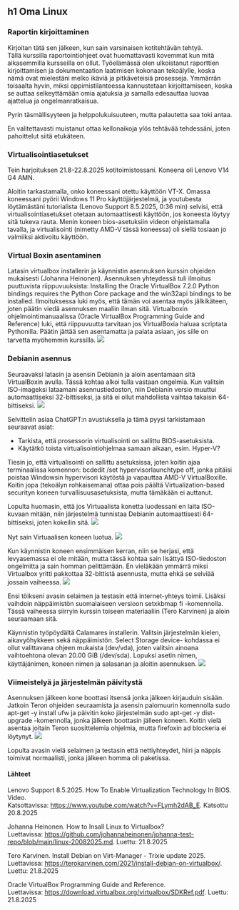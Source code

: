 ## h1 Oma Linux

### Raportin kirjoittaminen
Kirjoitan tätä sen jälkeen, kun sain varsinaisen kotitehtävän tehtyä.  
Tällä kurssilla raportointiohjeet ovat huomattavasti kovemmat kun mitä aikasemmilla kursseilla on ollut. Työelämässä olen ulkoistanut raporttien kirjoittamisen ja dokumentaation laatimisen kokonaan tekoälylle, koska nämä ovat mielestäni melko ikäviä ja pitkäveteisiä prosesseja. Ymmärrän toisaalta hyvin, miksi oppimistilanteessa kannustetaan kirjoittamiseen, koska se auttaa selkeyttämään omia ajatuksia ja samalla edesauttaa luovaa ajattelua ja ongelmanratkaisua.

Pyrin täsmällisyyteen ja helppolukuisuuteen, mutta palautetta saa toki antaa.

En valitettavasti muistanut ottaa kellonaikoja ylös tehtävää tehdessäni, joten pahoittelut siitä etukäteen.

### Virtualisointiasetukset
Tein harjoituksen 21.8-22.8.2025 kotitoimistossani. Koneena oli Lenovo V14 G4 AMN.

Aloitin tarkastamalla, onko koneessani otettu käyttöön VT-X. Omassa koneessani pyörii Windows 11 Pro käyttöjärjestelmä, ja youtubesta löytämästäni tutorialista (Lenovo Support 8.5.2025, 0:36 min) selvisi, että virtualisointiasetukset otetaan automaattisesti käyttöön, jos koneesta löytyy sitä tukeva rauta.
Menin koneen bios-asetuksiin videon ohjeistamalla tavalla, ja virtualisointi (nimetty AMD-V tässä koneessa) oli siellä tosiaan jo valmiiksi aktivoitu käyttöön.

### Virtual Boxin asentaminen

Latasin virtualbox installerin ja käynnistin asennuksen kurssin ohjeiden mukaisesti (Johanna Heinonen). Asennuksen yhteydessä tuli ilmoitus puuttuvista riippuvuuksista: Installing the Oracle VirtualBox 7.2.0 Python bindings requires the Python Core package and the win32api bindings to be installed. Ilmoituksessa luki myös, että tämän voi asentaa myös jälkikäteen, joten päätin viedä asennuksen maaliin ilman sitä. Virtualboxin ohjelmointimanuaalissa (Oracle VirtualBox Programming Guide and Reference) luki, että riippuvuutta tarvitaan jos VirtualBoxia haluaa scriptata Pythonilla. Päätin jättää sen asentamatta ja palata asiaan, jos sille on tarvetta myöhemmin kurssilla.
![](images/h1/missing_dependencies.jpg)

### Debianin asennus
Seuraavaksi latasin ja asensin Debianin ja aloin asentamaan sitä VirtualBoxin avulla. Tässä kohtaa alkoi tulla vastaan ongelmia. Kun valitsin ISO-imageksi lataamani asennustiedoston, niin Debianin versio muuttui automaattiseksi 32-bittiseksi, ja sitä ei ollut mahdollista vaihtaa takaisin 64-bittiseksi.
![](images/h1/32-bittinen.png)

 Selvittelin asiaa ChatGPT:n avustuksella ja tämä pyysi tarkistamaan seuraavat asiat:

  - Tarkista, että prosessorin virtualisointi on sallittu BIOS-asetuksista.
  - Käytätkö toista virtualisointiohjelmaa samaan aikaan, esim. Hyper-V?
  
Tiesin jo, että virtualisointi on sallittu asetuksissa, joten koitin ajaa terminaalissa komennon: bcdedit /set hypervisorlaunchtype off, jonka pitäisi poistaa Windowsin hypervisori käytöstä ja vapauttaa AMD-V VirtualBoxille.
Koitin jopa (tekoälyn rohkaisemana) ottaa pois päältä Virtualization-based securityn koneen turvallisuusasetuksista, mutta tämäkään ei auttanut.

Lopulta huomasin, että jos Virtuaalista konetta luodessani en laita ISO-kuvaan mitään, niin järjestelmä tunnistaa Debianin automaattisesti 64-bittiseksi, joten kokeilin sitä.
![](images/h1/64-bittinen.png)

Nyt sain Virtuaalisen koneen luotua.
![](images/h1/Debian13.png)

Kun käynnistin koneen ensimmäisen kerran, niin se herjasi, että levyasemassa ei ole mitään, mutta tässä kohtaa sain lisättyä ISO-tiedoston ongelmitta ja sain homman pelittämään. En vieläkään ymmärrä miksi Virtualbox yritti pakkottaa 32-bittistä asennusta, mutta ehkä se selviää jossain vaiheessa.
![](images/h1/ISO-file.png)

Ensi töikseni avasin selaimen ja testasin että internet-yhteys toimii. Lisäksi vaihdoin näppäimistön suomalaiseen versioon setxkbmap fi -komennolla. Tässä vaiheessa siirryin kurssin toiseen materiaaliin (Tero Karvinen) ja aloin seuraamaan sitä.

Käynnistin työpöydältä Calamares installerin. Valitsin järjestelmän kielen, aikavyöhykkeen sekä näppäimistön. Select Storage device- kohdassa ei ollut valittavana ohjeen mukaista (dev/vda), joten valitsin ainoana vaihtoehtona olevan 20.00 GiB (/dev/sda). Lopuksi asetin nimen, käyttäjänimen, koneen nimen ja salasanan ja aloitin asennuksen.
![](images/h1/summary.png)

### Viimeistelyä ja järjestelmän päivitystä
Asennuksen jälkeen kone boottasi itsensä jonka jälkeen kirjauduin sisään. Jatkoin Teron ohjeiden seuraamista ja asensin palomuurin komennolla sudo apt-get -y install ufw ja päivitin koko järjestelmän sudo apt-get -y dist-upgrade -komennolla, jonka jälkeen boottasin jälleen koneen. Koitin vielä asentaa joitain Teron suosittelemia ohjelmia, mutta firefoxin ad blockeria ei löytynyt.
![](/images/h1/ad%20blocker.png)

Lopulta avasin vielä selaimen ja testasin että nettiyhteydet, hiiri ja näppis toimivat normaalisti, jonka jälkeen homma oli paketissa.

#### Lähteet
Lenovo Support 8.5.2025. How To Enable Virtualization Technology In BIOS. Video.  
Katsottavissa: https://www.youtube.com/watch?v=FLymh2dAB_E. Katsottu 20.8.2025

Johanna Heinonen. How to Insall Linux to Virtualbox?  
Luettavissa: https://github.com/johannaheinonen/johanna-test-repo/blob/main/linux-20082025.md. Luettu: 21.8.2025

Tero Karvinen. Install Debian on Virt-Manager - Trixie update 2025.  
Luettavissa: https://terokarvinen.com/2021/install-debian-on-virtualbox/. Luettu: 21.8.2025

Oracle VirtualBox Programming Guide and Reference.  
Luettavissa: https://download.virtualbox.org/virtualbox/SDKRef.pdf. Luettu: 21.8.2025